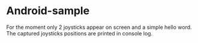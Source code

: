# Android-sample

For the moment only 2 joysticks appear on screen and a simple hello word.
The captured joysticks positions are printed in console log.